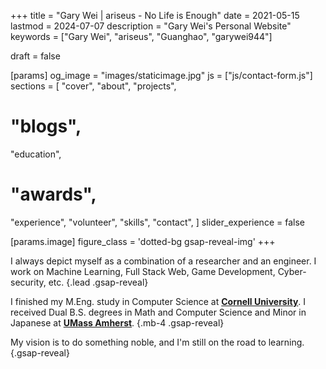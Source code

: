+++
title = "Gary Wei | ariseus - No Life is Enough"
date = 2021-05-15
lastmod = 2024-07-07
description = "Gary Wei's Personal Website"
keywords = ["Gary Wei", "ariseus", "Guanghao", "garywei944"]

draft = false

[params]
og_image = "images/staticimage.jpg"
js = ["js/contact-form.js"]
sections = [
  "cover",
  "about",
  "projects",
  # "blogs",
  "education",
  # "awards",
  "experience",
  "volunteer",
  "skills",
  "contact",
]
slider_experience = false

[params.image]
figure_class = 'dotted-bg gsap-reveal-img'
+++

I always depict myself as a combination of a researcher and an engineer.
I work on Machine Learning, Full Stack Web, Game Development, Cyber-security, etc.
{.lead .gsap-reveal}

I finished my M.Eng. study in Computer Science at [**Cornell University**](https://www.cornell.edu/).
I received Dual B.S. degrees in Math and Computer Science and Minor in Japanese at [**UMass Amherst**](https://www.umass.edu/).
{.mb-4 .gsap-reveal}

My vision is to do something noble, and I'm still on the road to learning.
{.gsap-reveal}
